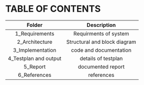 # TABLE OF CONTENTS

| Folder | Description |
|:-----: |:----------: |
| 1_Requirements       | Requirments of system             |
|2_Architecture       | Structural and block diagram          |
|3_Implementation       | code and documentation         | 
|4_Testplan and output        | details of testplan            |
|5_Report       | documented report        |
| 6_References      | references            |
